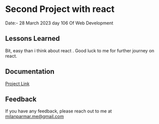 
# Second Project with react



 Date:- 28 March 2023 day 106 Of Web Development

    




## Lessons Learned

Bit, easy than i think about react .
Good luck to me for further journey on react.




## Documentation

[Project Link](https://my-second-react-project.netlify.app/)


## Feedback

If you have any feedback, please reach out to me at milanparmar.me@gmail.com

